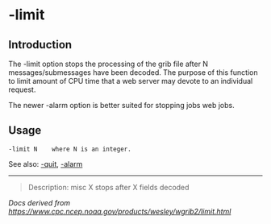 # -limit

## Introduction

The -limit option stops the processing of the grib file after N messages/submessages have been decoded. The purpose of this function
to limit amount of CPU time that a web server may devote to an individual
request.

The newer -alarm option is better suited for stopping jobs web jobs.

## Usage

```
-limit N    where N is an integer.
```

See also: [-quit](./quit.md),
[-alarm](./alarm.md)

---

> Description: misc X stops after X fields decoded

_Docs derived from <https://www.cpc.ncep.noaa.gov/products/wesley/wgrib2/limit.html>_
